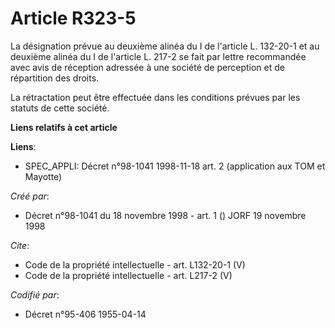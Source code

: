 # Article R323-5

La désignation prévue au deuxième alinéa du I de l'article L. 132-20-1 et au deuxième alinéa du I de l'article L. 217-2 se
fait par lettre recommandée avec avis de réception adressée à une société de perception et de répartition des droits. 

La rétractation peut être effectuée dans les conditions prévues par les statuts de cette société.

**Liens relatifs à cet article**

**Liens**:

  - SPEC_APPLI: Décret n°98-1041 1998-11-18 art. 2 (application aux TOM et Mayotte)

_Créé par_:

  - Décret n°98-1041 du 18 novembre 1998 - art. 1 () JORF 19 novembre 1998

_Cite_:

  - Code de la propriété intellectuelle - art. L132-20-1 (V)
  - Code de la propriété intellectuelle - art. L217-2 (V)

_Codifié par_:

  - Décret n°95-406 1955-04-14
